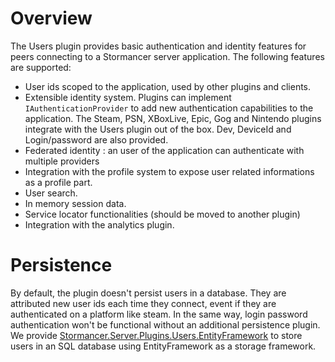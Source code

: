 ﻿# Overview

The Users plugin provides basic authentication and identity features for peers connecting to a Stormancer server application.
The following features are supported:

- User ids scoped to the application, used by other plugins and clients.
- Extensible identity system. Plugins can implement `IAuthenticationProvider` to add new authentication capabilities to the application. The Steam, PSN, XBoxLive, Epic, Gog and Nintendo plugins integrate with the Users plugin out of the box. Dev, DeviceId and Login/password are also provided.
- Federated identity : an user of the application can authenticate with multiple providers
- Integration with the profile system to expose user related informations as a profile part.
- User search.
- In memory session data.
- Service locator functionalities (should be moved to another plugin)
- Integration with the analytics plugin.


# Persistence
By default, the plugin doesn't persist users in a database. They are attributed new user ids each time they connect, event if they are authenticated on a platform like steam. In the same way, login password authentication won't be functional without an additional persistence plugin. We provide [Stormancer.Server.Plugins.Users.EntityFramework](https://www.nuget.org/packages/Stormancer.Server.Plugins.Users.EntityFramework) to store users in an SQL database using EntityFramework as a storage framework.


